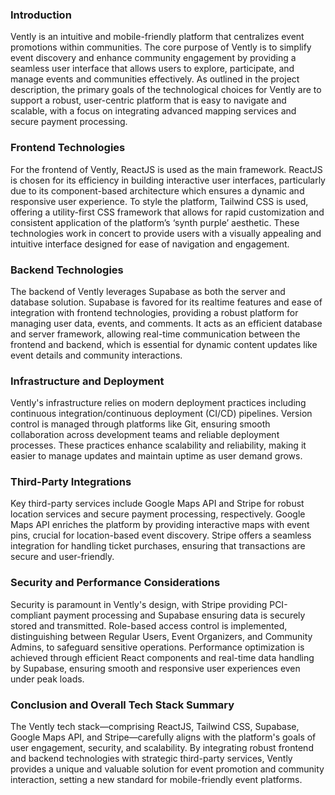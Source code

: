 ### Introduction
Vently is an intuitive and mobile-friendly platform that centralizes event promotions within communities. The core purpose of Vently is to simplify event discovery and enhance community engagement by providing a seamless user interface that allows users to explore, participate, and manage events and communities effectively. As outlined in the project description, the primary goals of the technological choices for Vently are to support a robust, user-centric platform that is easy to navigate and scalable, with a focus on integrating advanced mapping services and secure payment processing.

### Frontend Technologies
For the frontend of Vently, ReactJS is used as the main framework. ReactJS is chosen for its efficiency in building interactive user interfaces, particularly due to its component-based architecture which ensures a dynamic and responsive user experience. To style the platform, Tailwind CSS is used, offering a utility-first CSS framework that allows for rapid customization and consistent application of the platform’s ‘synth purple’ aesthetic. These technologies work in concert to provide users with a visually appealing and intuitive interface designed for ease of navigation and engagement.

### Backend Technologies
The backend of Vently leverages Supabase as both the server and database solution. Supabase is favored for its realtime features and ease of integration with frontend technologies, providing a robust platform for managing user data, events, and comments. It acts as an efficient database and server framework, allowing real-time communication between the frontend and backend, which is essential for dynamic content updates like event details and community interactions.

### Infrastructure and Deployment
Vently's infrastructure relies on modern deployment practices including continuous integration/continuous deployment (CI/CD) pipelines. Version control is managed through platforms like Git, ensuring smooth collaboration across development teams and reliable deployment processes. These practices enhance scalability and reliability, making it easier to manage updates and maintain uptime as user demand grows.

### Third-Party Integrations
Key third-party services include Google Maps API and Stripe for robust location services and secure payment processing, respectively. Google Maps API enriches the platform by providing interactive maps with event pins, crucial for location-based event discovery. Stripe offers a seamless integration for handling ticket purchases, ensuring that transactions are secure and user-friendly.

### Security and Performance Considerations
Security is paramount in Vently's design, with Stripe providing PCI-compliant payment processing and Supabase ensuring data is securely stored and transmitted. Role-based access control is implemented, distinguishing between Regular Users, Event Organizers, and Community Admins, to safeguard sensitive operations. Performance optimization is achieved through efficient React components and real-time data handling by Supabase, ensuring smooth and responsive user experiences even under peak loads.

### Conclusion and Overall Tech Stack Summary
The Vently tech stack—comprising ReactJS, Tailwind CSS, Supabase, Google Maps API, and Stripe—carefully aligns with the platform's goals of user engagement, security, and scalability. By integrating robust frontend and backend technologies with strategic third-party services, Vently provides a unique and valuable solution for event promotion and community interaction, setting a new standard for mobile-friendly event platforms.